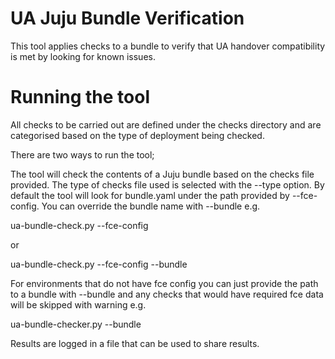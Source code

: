 # UA Juju Bundle Verification

This tool applies checks to a bundle to verify that UA handover compatibility
is met by looking for known issues.

# Running the tool

All checks to be carried out are defined under the checks directory and are
categorised based on the type of deployment being checked.

There are two ways to run the tool;

The tool will check the contents of a Juju bundle based on the checks file
provided. The type of checks file used is selected with the --type option. By
default the tool will look for bundle.yaml under the path provided by
--fce-config. You can override the bundle name with --bundle e.g.

ua-bundle-check.py --fce-config <path to cpe-deployments config directory>

or

ua-bundle-check.py --fce-config <path to cpe-deployments config directory> --bundle <filename>

For environments that do not have fce config you can just provide the path to a
bundle with --bundle and any checks that would have required fce data will be
skipped with warning e.g.

ua-bundle-checker.py --bundle <path to bundle>


Results are logged in a file that can be used to share results.

